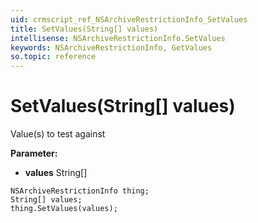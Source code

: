```yaml
---
uid: crmscript_ref_NSArchiveRestrictionInfo_SetValues
title: SetValues(String[] values)
intellisense: NSArchiveRestrictionInfo.SetValues
keywords: NSArchiveRestrictionInfo, GetValues
so.topic: reference
---
```


# SetValues(String[] values)

Value(s) to test against

**Parameter:** 
* **values** String[]

```crmscript
NSArchiveRestrictionInfo thing;
String[] values;
thing.SetValues(values);
```

